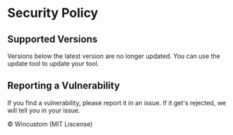 # Security Policy

## Supported Versions

Versions below the latest version are no longer updated. You can use the update tool to update your tool.

## Reporting a Vulnerability

If you find a vulnerability, please report it in an issue. If it get's rejected, we will tell you in your issue.

© Wincustom (MIT Liscense)
